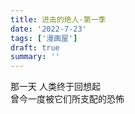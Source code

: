 ```yaml
---
title: 进击的绝人-第一季
date: '2022-7-23'
tags: ['漫画屋']
draft: true
summary: ''
---
```


那一天 人类终于回想起  
曾今一度被它们所支配的恐怖
